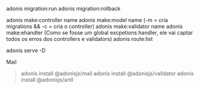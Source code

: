 adonis migration:run
adonis migration:rollback

adonis make:controller name
adonis make:model name (-m = cria migrations && -c = cria o controller)
adonis make:validator name
adonis make:ehandler (Como se fosse um global excpetions handler, ele vai captar todos os erros dos controllers e validators)
adonis route:list

adonis serve -D

Mail

> adonis install @adonisjs/mail
> adonis install @adonisjs/validator
> adonis install @adonisjs/antl
